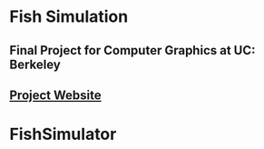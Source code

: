 # Fish Simulation

## Final Project for Computer Graphics at UC: Berkeley
## [Project Website](https://answer610.github.io/cs184finalwebpage/)

# FishSimulator
